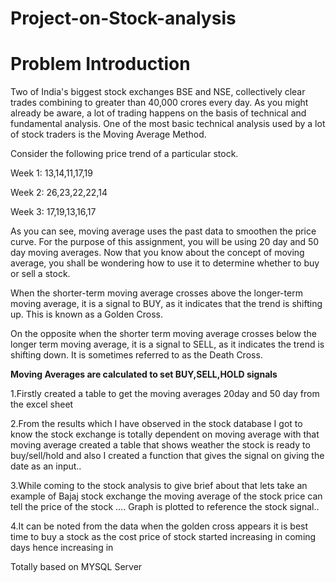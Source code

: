 # Project-on-Stock-analysis
# Problem Introduction
Two of India's biggest stock exchanges BSE and NSE, collectively clear trades combining to greater than 40,000 crores every day. As you might already be aware, a lot of trading happens on the basis of technical and fundamental analysis.
One of the most basic technical analysis used by a lot of stock traders is the Moving Average Method. 

Consider the following price trend of a particular stock.

Week 1: 13,14,11,17,19

Week 2: 26,23,22,22,14

Week 3: 17,19,13,16,17

As you can see, moving average uses the past data to smoothen the price curve. For the purpose of this assignment, you will be using 20 day and 50 day moving averages.
Now that you know about the concept of moving average, you shall be wondering how to use it to determine whether to buy or sell a stock.

When the shorter-term moving average crosses above the longer-term moving average, it is a signal to BUY, as it indicates that the trend is shifting up. This is known as a Golden Cross.

On the opposite when the shorter term moving average crosses below the longer term moving average, it is a signal to SELL, as it indicates the trend is shifting down. It is sometimes referred to as the Death Cross.


**Moving Averages are calculated to set BUY,SELL,HOLD signals**

1.Firstly created a table to get the moving averages 20day and 50
day from the excel sheet

2.From the results which I have observed in the stock database I
got to know the stock exchange is totally dependent on moving
average with that moving average created a table that shows
weather the stock is ready to buy/sell/hold and also I created a
function that gives the signal on giving the date as an input..

3.While coming to the stock analysis to give brief about that lets
take an example of Bajaj stock exchange the moving average of
the stock price can tell the price of the stock …. Graph is plotted
to reference the stock signal.. 

4.It can be noted from the data when the golden cross
appears it is best time to buy a stock as the cost price of
stock started increasing in coming days hence increasing in

Totally based on MYSQL Server

